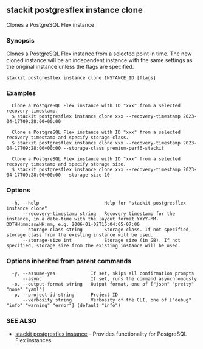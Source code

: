 ## stackit postgresflex instance clone

Clones a PostgreSQL Flex instance

### Synopsis

Clones a PostgreSQL Flex instance from a selected point in time. The new cloned instance will be an independent instance with the same settings as the original instance unless the flags are specified.

```
stackit postgresflex instance clone INSTANCE_ID [flags]
```

### Examples

```
  Clone a PostgreSQL Flex instance with ID "xxx" from a selected recovery timestamp.
  $ stackit postgresflex instance clone xxx --recovery-timestamp 2023-04-17T09:28:00+00:00

  Clone a PostgreSQL Flex instance with ID "xxx" from a selected recovery timestamp and specify storage class.
  $ stackit postgresflex instance clone xxx --recovery-timestamp 2023-04-17T09:28:00+00:00 --storage-class premium-perf6-stackit

  Clone a PostgreSQL Flex instance with ID "xxx" from a selected recovery timestamp and specify storage size.
  $ stackit postgresflex instance clone xxx --recovery-timestamp 2023-04-17T09:28:00+00:00 --storage-size 10
```

### Options

```
  -h, --help                        Help for "stackit postgresflex instance clone"
      --recovery-timestamp string   Recovery timestamp for the instance, in a date-time with the layout format YYYY-MM-DDTHH:mm:ss±HH:mm, e.g. 2006-01-02T15:04:05-07:00
      --storage-class string        Storage class. If not specified, storage class from the existing instance will be used.
      --storage-size int            Storage size (in GB). If not specified, storage size from the existing instance will be used.
```

### Options inherited from parent commands

```
  -y, --assume-yes             If set, skips all confirmation prompts
      --async                  If set, runs the command asynchronously
  -o, --output-format string   Output format, one of ["json" "pretty" "none" "yaml"]
  -p, --project-id string      Project ID
      --verbosity string       Verbosity of the CLI, one of ["debug" "info" "warning" "error"] (default "info")
```

### SEE ALSO

* [stackit postgresflex instance](./stackit_postgresflex_instance.md)	 - Provides functionality for PostgreSQL Flex instances

